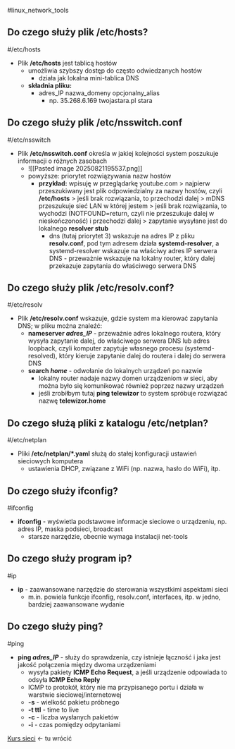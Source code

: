 #linux_network_tools

## Do czego służy plik /etc/hosts?
#/etc/hosts
- Plik **/etc/hosts** jest tablicą hostów
	- umożliwia szybszy dostęp do często odwiedzanych hostów
		- działa jak lokalna mini-tablica DNS
	- **składnia pliku:**
		- adres_IP nazwa_domeny opcjonalny_alias
			- np. 35.268.6.169 twojastara.pl stara

## Do czego służy plik /etc/nsswitch.conf
#/etc/nsswitch 
- Plik **/etc/nsswitch.conf** określa w jakiej kolejności system poszukuje informacji o różnych zasobach
	- ![[Pasted image 20250821195537.png]]
	- powyższe: priorytet rozwiązywania nazw hostów
		- **przykład:** wpisuję w przeglądarkę youtube.com > najpierw przeszukiwany jest plik odpowiedzialny za nazwy hostów, czyli **/etc/hosts** > jeśli brak rozwiązania, to przechodzi dalej > mDNS przeszukuje sieć LAN w której jestem > jeśli brak rozwiązania, to wychodzi (NOTFOUND=return, czyli nie przeszukuje dalej w nieskończoność) i przechodzi dalej > zapytanie wysyłane jest do lokalnego **resolver stub**
			- dns (tutaj priorytet 3) wskazuje na adres IP z pliku **resolv.conf**, pod tym adresem działa **systemd-resolver**, a systemd-resolver wskazuje na właściwy adres IP serwera DNS - przeważnie wskazuje na lokalny router, który dalej przekazuje zapytania do właściwego serwera DNS

## Do czego służy plik /etc/resolv.conf?
#/etc/resolv 
- Plik **/etc/resolv.conf** wskazuje, gdzie system ma kierować zapytania DNS; w pliku można znaleźć:
	- **nameserver *adres_IP*** - przeważnie adres lokalnego routera, który wysyła zapytanie dalej, do właściwego serwera DNS lub adres loopback, czyli komputer zapytuje własnego procesu (systemd-resolved), który kieruje zapytanie dalej do routera i dalej do serwera DNS
	- **search *home*** - odwołanie do lokalnych urządzeń po nazwie
		- lokalny router nadaje nazwy domen urządzeniom w sieci, aby można było się komunikować również poprzez nazwy urządzeń
		- jeśli zrobiłbym tutaj **ping telewizor** to system spróbuje rozwiązać nazwę **telewizor.home**

## Do czego służą pliki z katalogu /etc/netplan?
#/etc/netplan
- Pliki **/etc/netplan/\*.yaml** służą do stałej konfiguracji ustawień sieciowych komputera
	- ustawienia DHCP, związane z WiFi (np. nazwa, hasło do WiFi), itp.

## Do czego służy ifconfig?
#ifconfig
- **ifconfig** - wyświetla podstawowe informacje sieciowe o urządzeniu, np. adres IP, maska podsieci, broadcast
	- starsze narzędzie, obecnie wymaga instalacji net-tools

## Do czego służy program ip?
#ip
- **ip** - zaawansowane narzędzie do sterowania wszystkimi aspektami sieci
	- m.in. powiela funkcje ifconfig, resolv.conf, interfaces, itp. w jedno, bardziej zaawansowane wydanie

## Do czego służy ping?
#ping
- **ping *adres_IP*** - służy do sprawdzenia, czy istnieje łączność i jaka jest jakość połączenia między dwoma urządzeniami
	- wysyła pakiety **ICMP Echo Request**, a jeśli urządzenie odpowiada to odsyła **ICMP Echo Reply** 
	- ICMP to protokół, który nie ma przypisanego portu i działa w warstwie sieciowej/internetowej
	- **-s** - wielkość pakietu próbnego
	- **-t ttl** - time to live
	- **-c** - liczba wysłanych pakietów
	- **-i** - czas pomiędzy odpytaniami








[Kurs sieci](https://www.youtube.com/watch?v=HpjFsjjFIdE&list=PLpUS2q-4L9xx9P1SzadLKXGEY30yhVqYu&index=8) <- tu wrócić